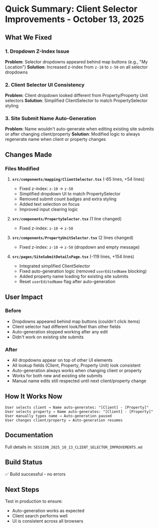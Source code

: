 # Quick Summary: Client Selector Improvements - October 13, 2025

## What We Fixed

### 1. Dropdown Z-Index Issue
**Problem**: Selector dropdowns appeared behind map buttons (e.g., "My Location")
**Solution**: Increased z-index from `z-10` to `z-50` on all selector dropdowns

### 2. Client Selector UI Consistency
**Problem**: Client dropdown looked different from Property/Property Unit selectors
**Solution**: Simplified ClientSelector to match PropertySelector styling

### 3. Site Submit Name Auto-Generation
**Problem**: Name wouldn't auto-generate when editing existing site submits or after changing client/property
**Solution**: Modified logic to always regenerate name when client or property changes

## Changes Made

### Files Modified
1. **`src/components/mapping/ClientSelector.tsx`** (-65 lines, +54 lines)
   - Fixed z-index: `z-10` → `z-50`
   - Simplified dropdown UI to match PropertySelector
   - Removed submit count badges and extra styling
   - Added text selection on focus
   - Improved input clearing logic

2. **`src/components/PropertySelector.tsx`** (1 line changed)
   - Fixed z-index: `z-10` → `z-50`

3. **`src/components/PropertyUnitSelector.tsx`** (2 lines changed)
   - Fixed z-index: `z-10` → `z-50` (dropdown and empty message)

4. **`src/pages/SiteSubmitDetailsPage.tsx`** (-119 lines, +154 lines)
   - Integrated simplified ClientSelector
   - Fixed auto-generation logic (removed `userEditedName` blocking)
   - Added property name loading for existing site submits
   - Reset `userEditedName` flag after auto-generation

## User Impact

### Before
- Dropdowns appeared behind map buttons (couldn't click items)
- Client selector had different look/feel than other fields
- Auto-generation stopped working after any edit
- Didn't work on existing site submits

### After
- All dropdowns appear on top of other UI elements
- All lookup fields (Client, Property, Property Unit) look consistent
- Auto-generation always works when changing client or property
- Works for both new and existing site submits
- Manual name edits still respected until next client/property change

## How It Works Now

```
User selects client → Name auto-generates: "[Client] - [Property]"
User selects property → Name auto-generates: "[Client] - [Property]"
User manually types name → Auto-generation paused
User changes client/property → Auto-generation resumes
```

## Documentation
Full details in: `SESSION_2025_10_13_CLIENT_SELECTOR_IMPROVEMENTS.md`

## Build Status
✅ Build successful - no errors

## Next Steps
Test in production to ensure:
- Auto-generation works as expected
- Client search performs well
- UI is consistent across all browsers
